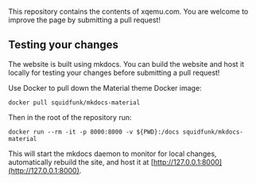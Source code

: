 This repository contains the contents of xqemu.com. You are welcome to improve
the page by submitting a pull request!

Testing your changes
--------------------
The website is built using mkdocs. You can build the website and host it locally
for testing your changes before submitting a pull request!

Use Docker to pull down the Material theme Docker image:

	docker pull squidfunk/mkdocs-material

Then in the root of the repository run:

	docker run --rm -it -p 8000:8000 -v ${PWD}:/docs squidfunk/mkdocs-material

This will start the mkdocs daemon to monitor for local changes, automatically
rebuild the site, and host it at [http://127.0.0.1:8000](http://127.0.0.1:8000).
